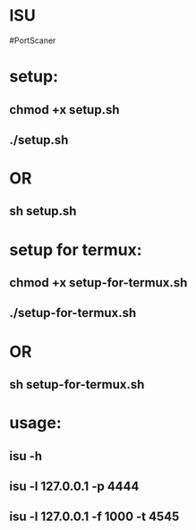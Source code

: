 # ISU
#PortScaner

# setup:
## chmod +x setup.sh
## ./setup.sh
# OR
## sh setup.sh

# setup for termux:
## chmod +x setup-for-termux.sh
## ./setup-for-termux.sh
#  OR
## sh setup-for-termux.sh

# usage:
## isu -h
## isu -l 127.0.0.1 -p 4444
##
## isu -l 127.0.0.1 -f 1000 -t 4545

